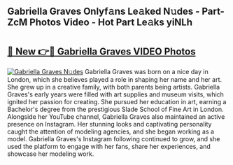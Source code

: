 ## Gabriella Graves Onlyf𝚊ns Le𝚊ked N𝚞des - Part-ZcM Photos Video - Hot Part Le𝚊ks yiNLh

# <h2><a href="http://ac29154.deff.icu/?id=Gabriella+Graves">🔗 New 👉🔴 Gabriella Graves VIDEO Photos</a></h2>

[![Gabriella Graves N𝚞des](https://i.imgur.com/rIISA9y.gif)](http://ac29154.deff.icu/?id=Gabriella+Graves)
Gabriella Graves was born on a nice day in London, which she believes played a role in shaping her name and her art. She grew up in a creative family, with both parents being artists. Gabriella Graves's early years were filled with art supplies and museum visits, which ignited her passion for creating. She pursued her education in art, earning a Bachelor's degree from the prestigious Slade School of Fine Art in London. Alongside her YouTube channel, Gabriella Graves also maintained an active presence on Instagram. Her stunning looks and captivating personality caught the attention of modeling agencies, and she began working as a model. Gabriella Graves's Instagram following continued to grow, and she used the platform to engage with her fans, share her experiences, and showcase her modeling work.
